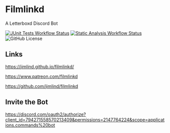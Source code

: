 # Filmlinkd

A Letterboxd Discord Bot

[![JUnit Tests Workflow Status](https://github.com/jimlind/filmlinkd/actions/workflows/run-junit-tests.yml/badge.svg)](https://github.com/jimlind/filmlinkd/actions/workflows/run-junit-tests.yml)
[![Static Analysis Workflow Status](https://github.com/jimlind/filmlinkd/actions/workflows/run-static-analysis.yml/badge.svg)](https://github.com/jimlind/filmlinkd/actions/workflows/run-static-analysis.yml)
![GitHub License](https://img.shields.io/github/license/jimlind/filmlinkd)

## Links

https://jimlind.github.io/filmlinkd/

https://www.patreon.com/filmlinkd

https://github.com/jimlind/filmlinkd

## Invite the Bot

https://discord.com/oauth2/authorize?client_id=794271558570213409&permissions=2147764224&scope=applications.commands%20bot
